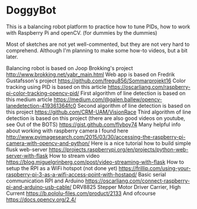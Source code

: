 # DoggyBot
This is a balancing robot platform to practice how to tune PIDs, how to work with Raspberry Pi and openCV. (for dummies by the dummies)

Most of sketches are not yet well-commented, but they are not very hard to comprehend. Although I'm planning to make some how-to videos, but a bit later.

Balancing robot is based on Joop Brokking's project http://www.brokking.net/yabr_main.html
Web app is based on Fredrik Gustafsson's project https://github.com/fregu856/Sommarprojekt16
Color tracking using PID is based on this article https://oscarliang.com/raspberry-pi-color-tracking-opencv-pid/
First algorithm of line detection is based on this medium article https://medium.com/@galen.ballew/opencv-lanedetection-419361364fc0
Second algorithm of line detection is based on this project https://github.com/CRM-UAM/VisionRace
Third algorithm of line detection is based on this project (there are also good videos on youtube, see Out of the BOTS) https://gist.github.com/flyboy74
Many helpful info about working with raspberry camera I found here http://www.pyimagesearch.com/2015/03/30/accessing-the-raspberry-pi-camera-with-opencv-and-python/
Here is a nice tutorial how to build simple flusk web-server https://projects.raspberrypi.org/en/projects/python-web-server-with-flask
How to stream video https://blog.miguelgrinberg.com/post/video-streaming-with-flask
How to setup the RPI as a WiFi hotspot (not done yet) https://frillip.com/using-your-raspberry-pi-3-as-a-wifi-access-point-with-hostapd/
Basic serial communication RPI and Arduino https://oscarliang.com/connect-raspberry-pi-and-arduino-usb-cable/
DRV8825 Stepper Motor Driver Carrier, High Current https://b.pololu-files.com/product/2133
And ofcourse https://docs.opencv.org/2.4/ 

